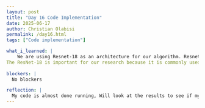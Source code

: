 ```yaml
---
layout: post
title: "Day 16 Code Implementation"
date: 2025-06-17
author: Christian Olabisi
permalink: /day16.html
tags: ["Code implementation"]

what_i_learned: |
    We are using Resnet-18 as an architecture for our algorithm. Resnet-18 introduces skip connections that allow for gradient flow. ResNet-18 has 18 layers, making it deep enough to learn complex features. Also, Resnet-18 does well with classification tasks. 
The ResNet-18 is important for our research because it is commonly used. I also learned more about Cross-entropy loss. Cross-entropy loss  is the standard loss function for multi-class classification. For a single example, it's calculated as Loss =                     - log(p_correct_class). Were using cross entropy because our outputs can be interpreted as class probabilities after something called softmax. Which is when you convert real numbers into probabilities. It also is a great tool when handling Cifar-10. Lastly, it provides strong gradients when predictions are wrong. Meaning it's weaker when the predictions are correct. Looked a little bit at the optimizer configuration. I plan on taking a deeper look at how the optimizer configuration works tomorrow.
  
blockers: |
  No blockers

reflection: |
  My code is almost done running, Will look at the results to see if my accuracy has improved. Also, I will be looking more at the breakdown of some other components of my code.
---
```


